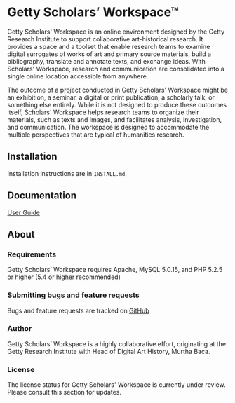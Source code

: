 # Getty Scholars’ Workspace™

Getty Scholars' Workspace is an online environment designed by the Getty Research Institute to support collaborative art-historical research. It provides a space and a toolset that enable research teams to examine digital surrogates of works of art and primary source materials, build a bibliography, translate and annotate texts, and exchange ideas. With Scholars' Workspace, research and communication are consolidated into a single online location accessible from anywhere. 

The outcome of a project conducted in Getty Scholars' Workspace might be an exhibition, a seminar, a digital or print publication, a scholarly talk, or something else entirely. While it is not designed to produce these outcomes itself, Scholars' Workspace helps research teams to organize their materials, such as texts and images, and facilitates analysis, investigation, and communication. The workspace is designed to accommodate the multiple perspectives that are typical of humanities research.

## Installation

Installation instructions are in `INSTALL.md`.

## Documentation

[User Guide](http://www.getty.edu/research/scholars/digital_art_history/getty_scholars_workspace/index.html)

## About

### Requirements

Getty Scholars’ Workspace requires Apache, MySQL 5.0.15, and PHP 5.2.5 or higher (5.4 or higher recommended)

### Submitting bugs and feature requests

Bugs and feature requests are tracked on [GitHub](https://github.com/GettyScholarsWorkspace/GettyScholarsWorkspace/issues)

### Author

Getty Scholars’ Workspace is a highly collaborative effort, originating at the Getty Research Institute with Head of Digital Art History, Murtha Baca. 

### License

The license status for Getty Scholars' Workspace is currently under review. Please consult this section for updates.
